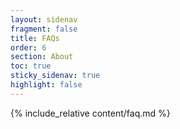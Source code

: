 ```yaml
---
layout: sidenav
fragment: false
title: FAQs
order: 6
section: About
toc: true
sticky_sidenav: true
highlight: false
---
```


{% include_relative content/faq.md %}
